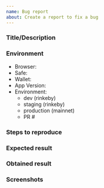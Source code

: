 ```yaml
---
name: Bug report
about: Create a report to fix a bug
---
```


<!--
BEFORE SUBMITTING: Please search to make sure this issue has not been opened already
-->

### Title/Description
<!--
A clear and concise description of what the bug is.
-->

### Environment
 - Browser:
 - Safe:
 - Wallet:
 - App Version:
 - Environment:
    <!--
    delete those who doesn't apply and complete the PR# if required
    -->
   - dev (rinkeby)
   - staging (rinkeby)
   - production (mainnet)
   - PR #

### Steps to reproduce
<!--
1. Go to '...'
2. Click on '....'
3. Scroll down to '....'
-->

### Expected result
<!--
A clear description of what you expected to happen.
-->

### Obtained result
<!--
A clear description of what you expected to happen.
-->

### Screenshots
<!--
If applicable, add screenshots to help explain your problem.
-->
